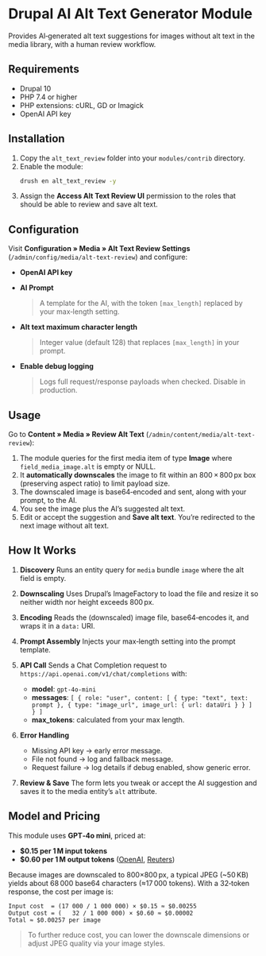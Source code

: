 # Drupal AI Alt Text Generator Module

Provides AI‑generated alt text suggestions for images without alt text in the media library, with a human review workflow.

## Requirements

- Drupal 10  
- PHP 7.4 or higher  
- PHP extensions: cURL, GD or Imagick  
- OpenAI API key  

## Installation

1. Copy the `alt_text_review` folder into your `modules/contrib` directory.  
2. Enable the module:
   ```bash
   drush en alt_text_review -y

3. Assign the **Access Alt Text Review UI** permission to the roles that should be able to review and save alt text.

## Configuration

Visit **Configuration » Media » Alt Text Review Settings** (`/admin/config/media/alt-text-review`) and configure:

* **OpenAI API key**
* **AI Prompt**

  > A template for the AI, with the token `[max_length]` replaced by your max‑length setting.
* **Alt text maximum character length**

  > Integer value (default 128) that replaces `[max_length]` in your prompt.
* **Enable debug logging**

  > Logs full request/response payloads when checked. Disable in production.

## Usage

Go to **Content » Media » Review Alt Text** (`/admin/content/media/alt-text-review`):

1. The module queries for the first media item of type **Image** where `field_media_image.alt` is empty or NULL.
2. It **automatically downscales** the image to fit within an 800 × 800 px box (preserving aspect ratio) to limit payload size.
3. The downscaled image is base64‑encoded and sent, along with your prompt, to the AI.
4. You see the image plus the AI’s suggested alt text.
5. Edit or accept the suggestion and **Save alt text**. You’re redirected to the next image without alt text.

## How It Works

1. **Discovery**
   Runs an entity query for `media` bundle `image` where the alt field is empty.
2. **Downscaling**
   Uses Drupal’s ImageFactory to load the file and resize it so neither width nor height exceeds 800 px.
3. **Encoding**
   Reads the (downscaled) image file, base64‑encodes it, and wraps it in a `data:` URI.
4. **Prompt Assembly**
   Injects your max‑length setting into the prompt template.
5. **API Call**
   Sends a Chat Completion request to `https://api.openai.com/v1/chat/completions` with:

   * **model**: `gpt-4o-mini`
   * **messages**: `[ { role: "user", content: [ { type: "text", text: prompt }, { type: "image_url", image_url: { url: dataUri } } ] } ]`
   * **max\_tokens**: calculated from your max length.
6. **Error Handling**

   * Missing API key → early error message.
   * File not found → log and fallback message.
   * Request failure → log details if debug enabled, show generic error.
7. **Review & Save**
   The form lets you tweak or accept the AI suggestion and saves it to the media entity’s `alt` attribute.

## Model and Pricing

This module uses **GPT‑4o mini**, priced at:

* **\$0.15 per 1 M input tokens**
* **\$0.60 per 1 M output tokens** ([OpenAI][1], [Reuters][2])

Because images are downscaled to 800×800 px, a typical JPEG (\~50 KB) yields about 68 000 base64 characters (≈17 000 tokens). With a 32‑token response, the cost per image is:

```text
Input cost  = (17 000 / 1 000 000) × $0.15 ≈ $0.00255  
Output cost = (   32 / 1 000 000) × $0.60 ≈ $0.00002  
Total ≈ $0.00257 per image
```

> To further reduce cost, you can lower the downscale dimensions or adjust JPEG quality via your image styles.

[1]: https://openai.com/index/gpt-4o-mini-advancing-cost-efficient-intelligence/?utm_source=chatgpt.com "GPT-4o mini: advancing cost-efficient intelligence - OpenAI"
[2]: https://www.reuters.com/technology/artificial-intelligence/openai-unveils-cheaper-small-ai-model-gpt-4o-mini-2024-07-18/?utm_source=chatgpt.com "OpenAI unveils cheaper small AI model GPT-4o mini"

